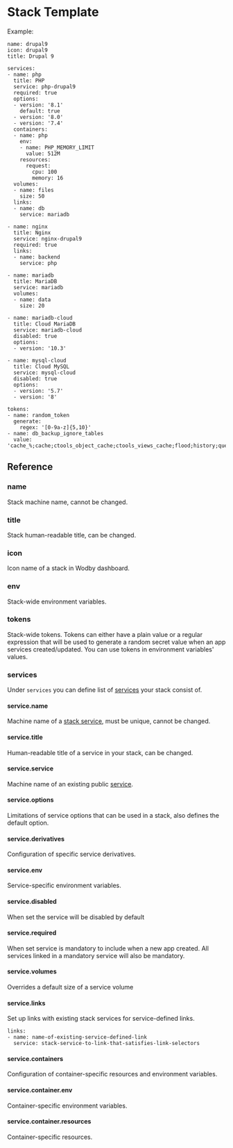 # Stack Template

Example:

```
name: drupal9
icon: drupal9
title: Drupal 9

services:
- name: php
  title: PHP
  service: php-drupal9
  required: true
  options:
  - version: '8.1'
    default: true
  - version: '8.0'
  - version: '7.4'
  containers:
  - name: php
    env:
    - name: PHP_MEMORY_LIMIT
      value: 512M
    resources:
      request:
        cpu: 100
        memory: 16
  volumes:
  - name: files
    size: 50
  links:
  - name: db
    service: mariadb

- name: nginx
  title: Nginx
  service: nginx-drupal9
  required: true
  links:
  - name: backend
    service: php

- name: mariadb
  title: MariaDB
  service: mariadb
  volumes:
  - name: data
    size: 20

- name: mariadb-cloud
  title: Cloud MariaDB
  service: mariadb-cloud
  disabled: true
  options:
  - version: '10.3'

- name: mysql-cloud
  title: Cloud MySQL
  service: mysql-cloud
  disabled: true
  options:
  - version: '5.7'
  - version: '8'

tokens:
- name: random_token
  generate:
    regex: '[0-9a-z]{5,10}'
- name: db_backup_ignore_tables
  value: 'cache_%;cache;ctools_object_cache;ctools_views_cache;flood;history;queue;search_index;semaphore;sequences;sessions;watchdog'
```

## Reference

### name

Stack machine name, cannot be changed.

### title

Stack human-readable title, can be changed.

### icon

Icon name of a stack in Wodby dashboard.

### env

Stack-wide environment variables.

### tokens

Stack-wide tokens. Tokens can either have a plain value or a regular expression that will be used to generate a random secret value when an app services created/updated. You can use tokens in environment variables' values.

### services

Under `services` you can define list of [services](../services/index.md) your stack consist of.

#### service.name 

Machine name of a [stack service](services.md), must be unique, cannot be changed.

#### service.title

Human-readable title of a service in your stack, can be changed.

#### service.service 

Machine name of an existing public [service](../services/index.md).

#### service.options 

Limitations of service options that can be used in a stack, also defines the default option. 

#### service.derivatives 

Configuration of specific service derivatives.  

#### service.env 

Service-specific environment variables. 

#### service.disabled 

When set the service will be disabled by default 

#### service.required

When set service is mandatory to include when a new app created. All services linked in a mandatory service will also be mandatory.

#### service.volumes

Overrides a default size of a service volume

#### service.links

Set up links with existing stack services for service-defined links.

```
links:
- name: name-of-existing-service-defined-link
  service: stack-service-to-link-that-satisfies-link-selectors
```

#### service.containers

Configuration of container-specific resources and environment variables.

#### service.container.env

Container-specific environment variables.  

#### service.container.resources

Container-specific resources.  
